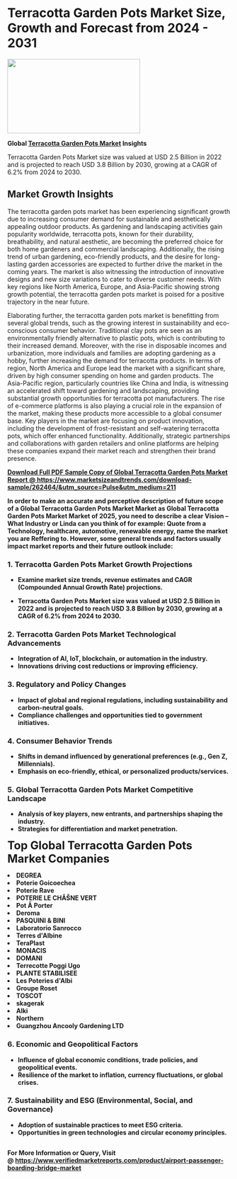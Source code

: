 <H1>Terracotta Garden Pots Market Size, Growth and Forecast from 2024 - 2031</H1><img class="aligncenter size-medium wp-image-584254" src="https://thirdeyenews.in/wp-content/uploads/2024/09/Global-Market-Research-300x168.jpeg" alt="" width="300" height="168" /><p><strong>Global&nbsp;<a href="https://www.marketsizeandtrends.com/download-sample/262464/&amp;utm_source=Pulse&amp;utm_medium=211">Terracotta Garden Pots Market</a> Insights</strong></p><p>Terracotta Garden Pots Market size was valued at USD 2.5 Billion in 2022 and is projected to reach USD 3.8 Billion by 2030, growing at a CAGR of 6.2% from 2024 to 2030.</p><p><h2>Market Growth Insights</h2> <p>The terracotta garden pots market has been experiencing significant growth due to increasing consumer demand for sustainable and aesthetically appealing outdoor products. As gardening and landscaping activities gain popularity worldwide, terracotta pots, known for their durability, breathability, and natural aesthetic, are becoming the preferred choice for both home gardeners and commercial landscaping. Additionally, the rising trend of urban gardening, eco-friendly products, and the desire for long-lasting garden accessories are expected to further drive the market in the coming years. The market is also witnessing the introduction of innovative designs and new size variations to cater to diverse customer needs. With key regions like North America, Europe, and Asia-Pacific showing strong growth potential, the terracotta garden pots market is poised for a positive trajectory in the near future.</p> <p><strong><a href="#"></a></strong></p> <p>Elaborating further, the terracotta garden pots market is benefitting from several global trends, such as the growing interest in sustainability and eco-conscious consumer behavior. Traditional clay pots are seen as an environmentally friendly alternative to plastic pots, which is contributing to their increased demand. Moreover, with the rise in disposable incomes and urbanization, more individuals and families are adopting gardening as a hobby, further increasing the demand for terracotta products. In terms of region, North America and Europe lead the market with a significant share, driven by high consumer spending on home and garden products. The Asia-Pacific region, particularly countries like China and India, is witnessing an accelerated shift toward gardening and landscaping, providing substantial growth opportunities for terracotta pot manufacturers. The rise of e-commerce platforms is also playing a crucial role in the expansion of the market, making these products more accessible to a global consumer base. Key players in the market are focusing on product innovation, including the development of frost-resistant and self-watering terracotta pots, which offer enhanced functionality. Additionally, strategic partnerships and collaborations with garden retailers and online platforms are helping these companies expand their market reach and strengthen their brand presence.</p> <p><strong><a href="#"></p><p><span class=""><strong>Download Full PDF Sample Copy of Global Terracotta Garden Pots Market Report</strong> @ <a href="https://www.marketsizeandtrends.com/download-sample/262464/&amp;utm_source=Pulse&amp;utm_medium=211" target="_blank">https://www.marketsizeandtrends.com/download-sample/262464/&amp;utm_source=Pulse&amp;utm_medium=211</a></span></p><p>In order to make an accurate and perceptive description of future scope of a Global&nbsp;Terracotta Garden Pots Market Market as Global&nbsp;Terracotta Garden Pots Market Market of 2025, you need to describe a clear Vision &ndash; What Industry or Linda can you think of for example: Quote from a Technology, healthcare, automotive, renewable energy, name the market you are Reffering to. However, some general trends and factors usually impact market reports and their future outlook include:</p><h3>1.&nbsp;<strong>Terracotta Garden Pots Market Growth Projections</strong></h3><ul><li>Examine market size trends, revenue estimates and CAGR (Compounded Annual Growth Rate) projections.</li><li><p>Terracotta Garden Pots Market size was valued at USD 2.5 Billion in 2022 and is projected to reach USD 3.8 Billion by 2030, growing at a CAGR of 6.2% from 2024 to 2030.</p></li></ul><h3>2.&nbsp;<strong>Terracotta Garden Pots Market Technological Advancements</strong></h3><ul><li>Integration of AI, IoT, blockchain, or automation in the industry.</li><li>Innovations driving cost reductions or improving efficiency.</li></ul><h3>3.&nbsp;<strong>Regulatory and Policy Changes</strong></h3><ul><li>Impact of global and regional regulations, including sustainability and carbon-neutral goals.</li><li>Compliance challenges and opportunities tied to government initiatives.</li></ul><h3>4.&nbsp;<strong>Consumer Behavior Trends</strong></h3><ul><li>Shifts in demand influenced by generational preferences (e.g., Gen Z, Millennials).</li><li>Emphasis on eco-friendly, ethical, or personalized products/services.</li></ul><h3>5.&nbsp;<strong>Global Terracotta Garden Pots Market Competitive Landscape</strong></h3><ul><li>Analysis of key players, new entrants, and partnerships shaping the industry.</li><li>Strategies for differentiation and market penetration.</li></ul><p data-pm-slice="1 1 []"><span style="color: inherit; font-family: inherit; font-size: 25px;">Top Global Terracotta Garden Pots Market Companies</span></p><div class="" data-test-id=""><p><li>DEGREA</li><li> Poterie Goicoechea</li><li> Poterie Rave</li><li> POTERIE LE CHÃŠNE VERT</li><li> Pot Ã Porter</li><li> Deroma</li><li> PASQUINI & BINI</li><li> Laboratorio Sanrocco</li><li> Terres d'Albine</li><li> TeraPlast</li><li> MONACIS</li><li> DOMANI</li><li> Terrecotte Poggi Ugo</li><li> PLANTE STABILISEE</li><li> Les Poteries d'Albi</li><li> Groupe Roset</li><li> TOSCOT</li><li> skagerak</li><li> Alki</li><li> Northern</li><li> Guangzhou Ancooly Gardening LTD</li></p></div><h3>6.&nbsp;<strong>Economic and Geopolitical Factors</strong></h3><ul><li>Influence of global economic conditions, trade policies, and geopolitical events.</li><li>Resilience of the market to inflation, currency fluctuations, or global crises.</li></ul><h3>7.&nbsp;<strong>Sustainability and ESG (Environmental, Social, and Governance)</strong></h3><ul><li>Adoption of sustainable practices to meet ESG criteria.</li><li>Opportunities in green technologies and circular economy principles.</li></ul><h2><strong style="font-size: 14px;">For More Information or Query, Visit @&nbsp;</strong><a style="background-color: #ffffff; font-size: 14px;" href="https://www.marketsizeandtrends.com/report/terracotta-garden-pots-market/" target="_blank">https://www.verifiedmarketreports.com/product/airport-passenger-boarding-bridge-market</a></h2>

